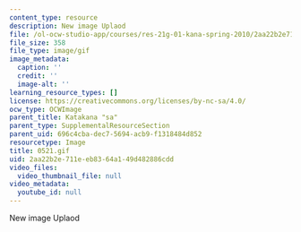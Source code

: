```yaml
---
content_type: resource
description: New image Uplaod
file: /ol-ocw-studio-app/courses/res-21g-01-kana-spring-2010/2aa22b2e711eeb8364a149d482886cdd_0521.gif
file_size: 358
file_type: image/gif
image_metadata:
  caption: ''
  credit: ''
  image-alt: ''
learning_resource_types: []
license: https://creativecommons.org/licenses/by-nc-sa/4.0/
ocw_type: OCWImage
parent_title: Katakana "sa"
parent_type: SupplementalResourceSection
parent_uid: 696c4cba-dec7-5694-acb9-f1318484d852
resourcetype: Image
title: 0521.gif
uid: 2aa22b2e-711e-eb83-64a1-49d482886cdd
video_files:
  video_thumbnail_file: null
video_metadata:
  youtube_id: null
---
```

New image Uplaod